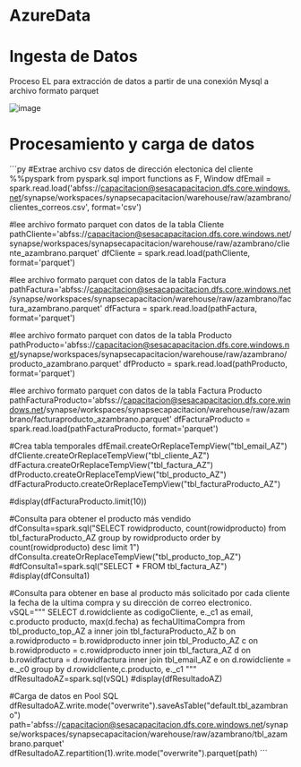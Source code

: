 # AzureData
# Ingesta de Datos
Proceso EL para extracción de datos a partir de una conexión Mysql a archivo formato parquet

![image](https://user-images.githubusercontent.com/108035811/176551418-0f587a8d-2595-4755-a24c-c0337001ebca.png)

# Procesamiento y carga de datos
´´´py
#Extrae archivo csv datos de dirección electonica del cliente
%%pyspark
from pyspark.sql import functions as F, Window
dfEmail = spark.read.load('abfss://capacitacion@sesacapacitacion.dfs.core.windows.net/synapse/workspaces/synapsecapacitacion/warehouse/raw/azambrano/clientes_correos.csv', format='csv')

#lee archivo formato parquet con datos de la tabla Cliente
pathCliente='abfss://capacitacion@sesacapacitacion.dfs.core.windows.net/synapse/workspaces/synapsecapacitacion/warehouse/raw/azambrano/cliente_azambrano.parquet'
dfCliente = spark.read.load(pathCliente, format='parquet')

#lee archivo formato parquet con datos de la tabla Factura
pathFactura='abfss://capacitacion@sesacapacitacion.dfs.core.windows.net/synapse/workspaces/synapsecapacitacion/warehouse/raw/azambrano/factura_azambrano.parquet'
dfFactura = spark.read.load(pathFactura, format='parquet')

#lee archivo formato parquet con datos de la tabla Producto
pathProducto='abfss://capacitacion@sesacapacitacion.dfs.core.windows.net/synapse/workspaces/synapsecapacitacion/warehouse/raw/azambrano/producto_azambrano.parquet'
dfProducto = spark.read.load(pathProducto, format='parquet')

#lee archivo formato parquet con datos de la tabla Factura Producto
pathFacturaProducto='abfss://capacitacion@sesacapacitacion.dfs.core.windows.net/synapse/workspaces/synapsecapacitacion/warehouse/raw/azambrano/facturaproducto_azambrano.parquet'
dfFacturaProducto = spark.read.load(pathFacturaProducto, format='parquet')

#Crea tabla temporales
dfEmail.createOrReplaceTempView("tbl_email_AZ")
dfCliente.createOrReplaceTempView("tbl_cliente_AZ")
dfFactura.createOrReplaceTempView("tbl_factura_AZ")
dfProducto.createOrReplaceTempView("tbl_producto_AZ")
dfFacturaProducto.createOrReplaceTempView("tbl_facturaProducto_AZ")

#display(dfFacturaProducto.limit(10))

#Consulta para obtener el producto más vendido 
dfConsulta=spark.sql("SELECT rowidproducto, count(rowidproducto) from tbl_facturaProducto_AZ group by rowidproducto order by count(rowidproducto) desc limit 1")
dfConsulta.createOrReplaceTempView("tbl_producto_top_AZ")
#dfConsulta1=spark.sql("SELECT * FROM tbl_factura_AZ")
#display(dfConsulta1)

#Consulta para obtener en base al producto más solicitado por cada cliente la fecha de la ultima compra y su dirección de correo electronico.  
vSQL="""
SELECT d.rowidcliente as codigoCliente,  e._c1 as email,  c.producto producto, max(d.fecha) as fechaUltimaCompra from tbl_producto_top_AZ a
inner join tbl_facturaProducto_AZ b on a.rowidproducto = b.rowidproducto
inner join tbl_Producto_AZ c  on b.rowidproducto = c.rowidproducto
inner join tbl_factura_AZ d on b.rowidfactura = d.rowidfactura
inner join tbl_email_AZ e on d.rowidcliente = e._c0
group by d.rowidcliente,c.producto, e._c1
"""
dfResultadoAZ=spark.sql(vSQL)
#display(dfResultadoAZ)

#Carga de datos en Pool SQL 
dfResultadoAZ.write.mode("overwrite").saveAsTable("default.tbl_azambrano")
path='abfss://capacitacion@sesacapacitacion.dfs.core.windows.net/synapse/workspaces/synapsecapacitacion/warehouse/raw/azambrano/tbl_azambrano.parquet'
dfResultadoAZ.repartition(1).write.mode("overwrite").parquet(path)
´´´

